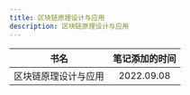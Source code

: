 ```yaml
---
title: 区块链原理设计与应用
description: 区块链原理设计与应用
---
```


|         书名         | 笔记添加的时间 |
| :------------------: | :------------: |
| 区块链原理设计与应用 |   2022.09.08   |
